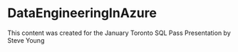# DataEngineeringInAzure
This content was created for the January Toronto SQL Pass Presentation by Steve Young
